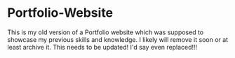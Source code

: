 # Portfolio-Website

This is my old version of a Portfolio website which was supposed to showcase my previous skills and knowledge.
I likely will remove it soon or at least archive it. 
This needs to be updated! I'd say even replaced!!!
